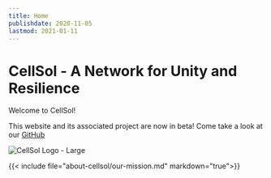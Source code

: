 ```yaml
---
title: Home
publishdate: 2020-11-05
lastmod: 2021-01-11
---
```

# CellSol - A Network for Unity and Resilience

Welcome to CellSol!

This website and its associated project are now in beta! Come take a look at our [GitHub](https://github.com/RbtsEvrwhr-Riley/CellSol/)

![CellSol Logo - Large](media/cellsol_large_236.png)

{{< include file="about-cellsol/our-mission.md" markdown="true">}}